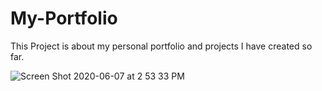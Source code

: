 # My-Portfolio

This Project is about my personal portfolio and projects I have created so far.

![Screen Shot 2020-06-07 at 2 53 33 PM](https://user-images.githubusercontent.com/63524583/83977584-8fa6ee80-a8cf-11ea-9527-de45d7d8994a.png)
